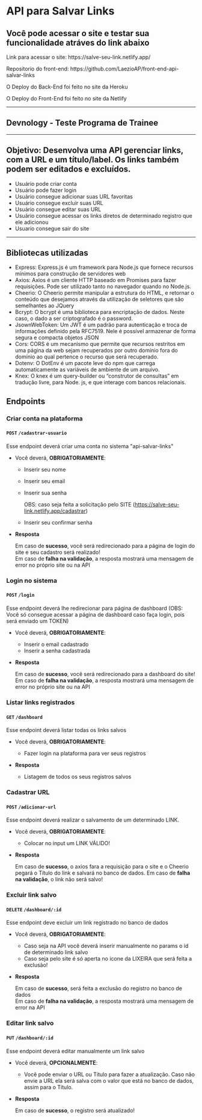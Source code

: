 # API para Salvar Links
<h2>Você pode acessar o site e testar sua funcionalidade atráves do link abaixo</h2>
<p>Link para acessar o site: https://salve-seu-link.netlify.app/</p>
<p>Repositorio do front-end: https://github.com/LaezioAP/front-end-api-salvar-links</p>
<p>O Deploy do Back-End foi feito no site da Heroku</p>
<p>O Deploy do Front-End foi feito no site da Netlify</p>
<hr/>
<h2>Devnology - Teste Programa de Trainee</h2>
<hr>
<h2>Objetivo: Desenvolva uma API gerenciar links, com a URL e um título/label. Os links também podem ser editados e excluídos.</h2>
<ul>
  <li>Usuário pode criar conta</li>
  <li>Usuário pode fazer login</li>
  <li>Usuário consegue adicionar suas URL favoritas</li>
  <li>Usuário consegue excluir suas URL</li>
  <li>Usuário consegue editar suas URL</li>
  <li>Usuário consegue acessar os links diretos de determinado registro que ele adicionou</li>
  <li>Usuario consegue sair do site</li>
</ul>
<hr>
<h2>Bibliotecas utilizadas</h2>
<ul>
  <li>Express: Express.js é um framework para Node.js que fornece recursos mínimos para construção de servidores web</li>
  <li>Axios: Axios é um cliente HTTP baseado em Promises para fazer requisições. Pode ser utilizado tanto no navegador quando no Node.js.</li>
  <li>Cheerio: O Cheerio permite manipular a estrutura do HTML, e retornar o conteúdo que desejamos através da utilização de seletores que são semelhantes ao JQuery</li>
  <li>Bcrypt: O bcrypt é uma biblioteca para encriptação de dados. Neste caso, o dado a ser criptografado é o password.</li>
  <li>JsownWebToken: Um JWT é um padrão para autenticação e troca de informações definido pela RFC7519. Nele é possível armazenar de forma segura e compacta objetos JSON</li>
  <li>Cors: CORS é um mecanismo que permite que recursos restritos em uma página da web sejam recuperados por outro domínio fora do domínio ao qual pertence o recurso que será recuperado.</li>
  <li>Dotenv: O DotEnv é um pacote leve do npm que carrega automaticamente as variáveis de ambiente de um arquivo.</li>
  <li>Knex: O knex é um query-builder ou “construtor de consultas” em tradução livre, para Node. js, e que interage com bancos relacionais.</li>
</ul>


## Endpoints

### Criar conta na plataforma

#### `POST` `/cadastrar-usuario`

Esse endpoint deverá criar uma conta no sistema "api-salvar-links"

-   Você deverá, **OBRIGATORIAMENTE**:

    -   Inserir seu nome
    -   Inserir seu email
    -   Inserir sua senha

        OBS: caso seja feita a solicitação pelo SITE (https://salve-seu-link.netlify.app/cadastrar)
    -   Inserir seu confirmar senha

-   **Resposta**

    Em caso de **sucesso**, você será redirecionado para a página de login do site e seu cadastro será realizado!  
    Em caso de **falha na validação**, a resposta mostrará uma mensagem de error no próprio site ou na API

### Login no sistema

#### `POST` `/login`

Esse endpoint deverá lhe redirecionar para página de dashboard (OBS: Você só consegue acessar a página de dashboard caso faça login, pois será enviado um TOKEN)

-   Você deverá, **OBRIGATORIAMENTE**:

    -   Inserir o email cadastrado
    -   Inserir a senha cadastrada

-   **Resposta**

    Em caso de **sucesso**, você será redirecionado para a dashboard do site! 
    Em caso de **falha na validação**, a resposta mostrará uma mensagem de error no próprio site ou na API


### Listar links registrados

#### `GET` `/dashboard`

Esse endpoint deverá listar todas os links salvos

-   Você deverá, **OBRIGATORIAMENTE**:

    -   Fazer login na plataforma para ver seus registros

-   **Resposta**
    -   Listagem de todos os seus registros salvos
    
### Cadastrar URL

#### `POST` `/adicionar-url`

Esse endpoint deverá realizar o salvamento de um determinado LINK.

-   Você deverá, **OBRIGATORIAMENTE**:

    -   Colocar no input um LINK VÁLIDO!

-   **Resposta**

    Em caso de **sucesso**, o axios fara a requisição para o site e o Cheerio pegará o Título do link e salvará no banco de dados.
    Em caso de **falha na validação**, o link não será salvo!
    
### Excluir link salvo

#### `DELETE` `/dashboard/:id`

Esse endpoint deve excluir um link registrado no banco de dados

-   Você deverá, **OBRIGATORIAMENTE**:

    -   Caso seja na API você deverá inserir manualmente no params o id de determinado link salvo
    -   Caso seja pelo site é só aperta no ícone da LIXEIRA que será feita a exclusão!


-   **Resposta**

    Em caso de **sucesso**, será feita a exclusão do registro no banco de dados  
    Em caso de **falha na validação**, a resposta mostrará uma mensagem de error na API

### Editar link salvo

#### `PUT` `/dashboard/:id`

Esse endpoint deverá editar manualmente um link salvo

-   Você deverá, **OPCIONALMENTE**:

    - Você pode enviar o URL ou Título para fazer a atualização. Caso não envie a URL ela será salva com o valor que está no banco de dados, assim para o Título.

-   **Resposta**

    Em caso de **sucesso**, o registro será atualizado! 

